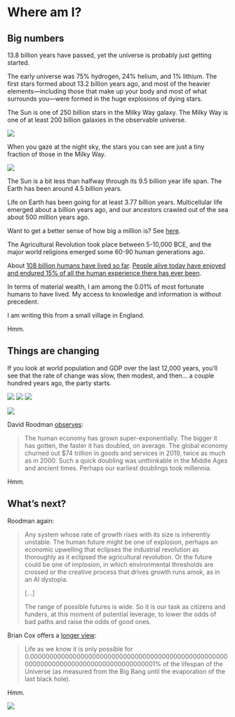 # Where am I?

## Big numbers
13.8 billion years have passed, yet the universe is probably just getting started.

The early universe was 75% hydrogen, 24% helium, and 1% lithium. The first stars formed about 13.2 billion years ago, and most of the heavier elements—including those that make up your body and most of what surrounds you—were formed in the huge explosions of dying stars.

The Sun is one of 250 billion stars in the Milky Way galaxy. The Milky Way is one of at least 200 billion galaxies in the observable universe. 

![](../images/DA333F9C-A797-41CF-A36C-B8A39ACAE761-4902-00002D1249AE8CF2/xdf-full.jpg)

When you gaze at the night sky, the stars you can see are just a tiny fraction of those in the Milky Way.

![](../images/DB385CC0-B6AD-4E33-8003-A5B3A1410268-26802-0000A16DCD662BA9/EwDaiT9WEAEEvxV.jpg)

The Sun is a bit less than halfway through its 9.5 billion year life span. The Earth has been around 4.5 billion years.

Life on Earth has been going for at least 3.77 billion years. Multicellular life emerged about a billion years ago, and our ancestors crawled out of the sea about 500 million years ago.

Want to get a better sense of how big a million is? See [here](https://waitbutwhy.com/2014/11/from-1-to-1000000.html).

The Agricultural Revolution took place between 5-10,000 BCE, and the major world religions emerged some 60-90 human generations ago. 

About [108 billion humans have lived so far](https://www.prb.org/howmanypeoplehaveeverlivedonearth/). [People alive today have enjoyed and endured 15% of all the human experience there has ever been](https://www.lesswrong.com/posts/SwBEJapZNzWFifLN6/the-funnel-of-human-experience).

In terms of material wealth, I am among the 0.01% of most fortunate humans to have lived. My access to knowledge and information is without precedent.

I am writing this from a small village in England.

Hmm.

## Things are changing
If you look at world population and GDP over the last 12,000 years, you’ll see that the rate of change was slow, then modest, and then... a couple hundred years ago, the party starts.

![](../images/F9646A35-F165-4922-ABF9-F02FFC7162DE-4902-00002A0AB9344576/64E3CB51-5C3D-4F94-B846-4937AC0B2521.png)
![](../images/5CD820E9-1E36-4403-B59A-832E3C5FF836-4902-00002AC09B7220F0/9056D6A8-B78A-41BA-AF7D-4BF0456148FD.png)
![](../images/FF9CFF29-5A04-467B-8C12-1307887C0C12-4902-00002ADE7E22C1EC/B2F86D08-4917-48D7-8380-5F4A5C9A84C6.png)

![](../images/7884A79A-2BA0-4EEA-A81E-56C7BAE5234F-4902-00002B01CA4A19EC/8CA984DD-900A-4B13-B83F-1E09D234A7AE.png)

David Roodman [observes](https://www.openphilanthropy.org/blog/modeling-human-trajectory):

> The human economy has grown super-exponentially. The bigger it has gotten, the faster it has doubled, on average. The global economy churned out $74 trillion in goods and services in 2019, twice as much as in 2000. Such a quick doubling was unthinkable in the Middle Ages and ancient times. Perhaps our earliest doublings took millennia.

Hmm.

## What’s next?
Roodman again:

> Any system whose rate of growth rises with its size is inherently unstable. The human future might be one of explosion, perhaps an economic upwelling that eclipses the industrial revolution as thoroughly as it eclipsed the agricultural revolution. Or the future could be one of implosion, in which environmental thresholds are crossed or the creative process that drives growth runs amok, as in an AI dystopia.
> 
> […]
> 
> The range of possible futures is wide. So it is our task as citizens and funders, at this moment of potential leverage, to lower the odds of bad paths and raise the odds of good ones.

Brian Cox offers a [longer view](https://www.youtube.com/watch?v=uD4izuDMUQA):

> Life as we know it is only possible for 0.0000000000000000000000000000000000000000000000000000000000000000000000000000000000001% of the lifespan of the Universe (as measured from the Big Bang until the evaporation of the last black hole).

Hmm.

![](../images/1A756F9D-CAEC-41CE-83B6-2E55ADD3F85D-26802-0000A17DDEECC934/1024px-The_Earth_seen_from_Apollo_17.jpg)

<!-- #web/misc -->

<!-- {BearID:where-am-i.md} -->

